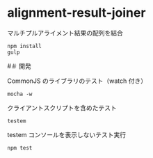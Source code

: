 # alignment-result-joiner
マルチプルアライメント結果の配列を結合

```
npm install
gulp
```

#＃ 開発

CommonJS のライブラリのテスト（watch 付き）

```
mocha -w
```

クライアントスクリプトを含めたテスト

```
testem
```

testem コンソールを表示しないテスト実行

```
npm test
```